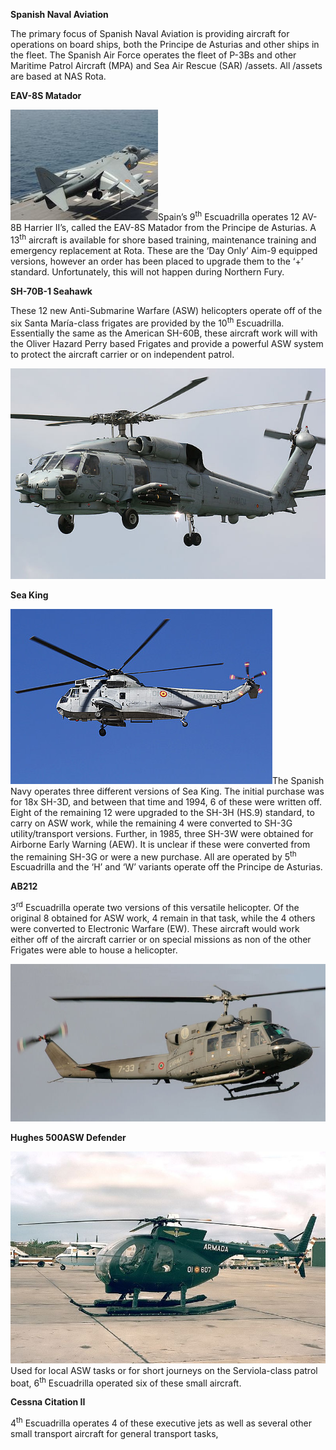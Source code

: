 **Spanish Naval Aviation**

The primary focus of Spanish Naval Aviation is providing aircraft for
operations on board ships, both the Principe de Asturias and other ships
in the fleet. The Spanish Air Force operates the fleet of P-3Bs and
other Maritime Patrol Aircraft (MPA) and Sea Air Rescue (SAR) /assets.
All /assets are based at NAS Rota.

**EAV-8S Matador**

![](/assets/images/nato/es/navy/naval-aviation/image1.jpg)Spain’s
9<sup>th</sup> Escuadrilla operates 12 AV-8B Harrier II’s, called the
EAV-8S Matador from the Principe de Asturias. A 13<sup>th</sup> aircraft
is available for shore based training, maintenance training and
emergency replacement at Rota. These are the ‘Day Only’ Aim-9 equipped
versions, however an order has been placed to upgrade them to the ‘+’
standard. Unfortunately, this will not happen during Northern Fury.

**SH-70B-1 Seahawk**

These 12 new Anti-Submarine Warfare (ASW) helicopters operate off of the
six Santa María-class frigates are provided by the 10<sup>th</sup>
Escuadrilla. Essentially the same as the American SH-60B, these aircraft
work will with the Oliver Hazard Perry based Frigates and provide a
powerful ASW system to protect the aircraft carrier or on independent
patrol.

![](/assets/images/nato/es/navy/naval-aviation/image2.jpg)

**Sea King**

![](/assets/images/nato/es/navy/naval-aviation/image3.jpg)The
Spanish Navy operates three different versions of Sea King. The initial
purchase was for 18x SH-3D, and between that time and 1994, 6 of these
were written off. Eight of the remaining 12 were upgraded to the SH-3H
(HS.9) standard, to carry on ASW work, while the remaining 4 were
converted to SH-3G utility/transport versions. Further, in 1985, three
SH-3W were obtained for Airborne Early Warning (AEW). It is unclear if
these were converted from the remaining SH-3G or were a new purchase.
All are operated by 5<sup>th</sup> Escuadrilla and the ‘H’ and ‘W’
variants operate off the Principe de Asturias.

**AB212**

3<sup>rd</sup> Escuadrilla operate two versions of this versatile
helicopter. Of the original 8 obtained for ASW work, 4 remain in that
task, while the 4 others were converted to Electronic Warfare (EW).
These aircraft would work either off of the aircraft carrier or on
special missions as non of the other Frigates were able to house a
helicopter.

![](/assets/images/nato/es/navy/naval-aviation/image4.jpg)

**Hughes 500ASW Defender**

![](/assets/images/nato/es/navy/naval-aviation/image5.jpg)Used for
local ASW tasks or for short journeys on the Serviola-class patrol boat,
6<sup>th</sup> Escuadrilla operated six of these small aircraft.

**Cessna Citation II**

4<sup>th</sup> Escuadrilla operates 4 of these executive jets as well as
several other small transport aircraft for general transport tasks,
